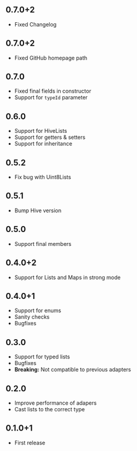 ## 0.7.0+2
- Fixed Changelog

## 0.7.0+2
- Fixed GitHub homepage path

## 0.7.0
- Fixed final fields in constructor
- Support for `typeId` parameter

## 0.6.0
- Support for HiveLists
- Support for getters & setters
- Support for inheritance

## 0.5.2
- Fix bug with Uint8Lists

## 0.5.1
- Bump Hive version

## 0.5.0
- Support final members

## 0.4.0+2
- Support for Lists and Maps in strong mode

## 0.4.0+1
- Support for enums
- Sanity checks
- Bugfixes

## 0.3.0
- Support for typed lists
- Bugfixes
- **Breaking:** Not compatible to previous adapters

## 0.2.0
- Improve performance of adapers
- Cast lists to the correct type

## 0.1.0+1
- First release